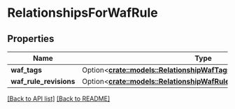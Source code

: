 # RelationshipsForWafRule

## Properties

Name | Type | Description | Notes
------------ | ------------- | ------------- | -------------
**waf_tags** | Option<[**crate::models::RelationshipWafTagsWafTags**](RelationshipWafTagsWafTags.md)> |  | 
**waf_rule_revisions** | Option<[**crate::models::RelationshipWafRuleRevisionWafRuleRevisions**](RelationshipWafRuleRevisionWafRuleRevisions.md)> |  | 

[[Back to API list]](../README.md#documentation-for-api-endpoints) [[Back to README]](../README.md)


